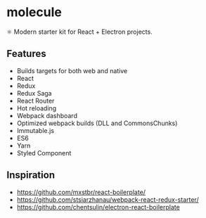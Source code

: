 # molecule

:atom_symbol: Modern starter kit for React + Electron projects.

## Features

- Builds targets for both web and native
- React
- Redux
- Redux Saga
- React Router
- Hot reloading
- Webpack dashboard
- Optimized webpack builds (DLL and CommonsChunks)
- Immutable.js
- ES6
- Yarn
- Styled Component

## Inspiration

- https://github.com/mxstbr/react-boilerplate/
- https://github.com/stsiarzhanau/webpack-react-redux-starter/
- https://github.com/chentsulin/electron-react-boilerplate